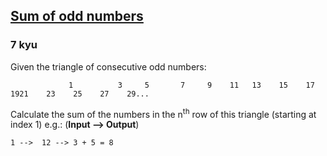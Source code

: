 <h2><a href=https://www.codewars.com/kata/55fd2d567d94ac3bc9000064/train/javascript target="_blank">Sum of odd numbers</a></h2><h3>7 kyu</h3><p>Given the triangle of consecutive odd numbers:</p><pre><code>             1          3     5       7     9    11   13    15    17    1921    23    25    27    29...</code></pre><p>Calculate the sum of the numbers in the n<sup>th</sup> row of this triangle (starting at index 1) e.g.: (<strong>Input --&gt; Output</strong>)</p><pre><code>1 --&gt;  12 --&gt; 3 + 5 = 8</code></pre>